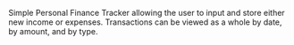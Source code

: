 Simple Personal Finance Tracker allowing the user to input and store either new income or expenses.
Transactions can be viewed as a whole by date, by amount, and by type. 
